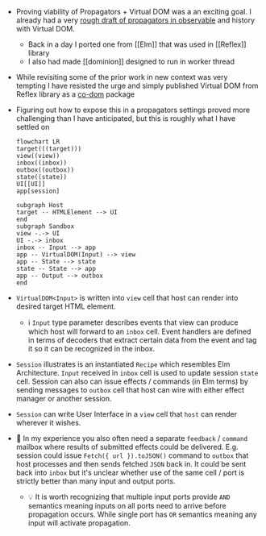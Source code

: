 - Proving viability of Propagators + Virtual DOM was a an exciting goal. I already had a very [rough draft of propagators in observable](https://observablehq.com/@gozala/propagators) and history with Virtual DOM.
	- Back in a day I ported one from [[Elm]] that was used in [[Reflex]] library
	- I also had made [[dominion]] designed to run in worker thread
- While revisiting some of the prior work in new context was very tempting I have resisted the urge and simply published Virtual DOM from Reflex library as a [co-dom](https://github.com/Gozala/co-dom) package
- Figuring out how to expose this in a propagators settings proved more challenging than I have anticipated, but this is roughly what I have settled on
  
  ```mermaid
  flowchart LR
  target(((target)))
  view((view))
  inbox((inbox))
  outbox((outbox))
  state((state))
  UI[[UI]]
  app[session]
  
  subgraph Host
  target -- HTMLElement --> UI
  end
  subgraph Sandbox
  view -.-> UI
  UI -.-> inbox 
  inbox -- Input --> app
  app -- VirtualDOM(Input) --> view
  app -- State --> state
  state -- State --> app
  app -- Output --> outbox
  end
  ```
- `VirtualDOM<Input>` is written into `view` cell that host can render into desired target HTML element.
	- ℹ️ `Input` type parameter describes events that view can produce which host will forward to an `inbox` cell. Event handlers are defined in terms of decoders that extract certain data from the event and tag it so it can be recognized in the inbox.
- `Session` illustrates is an instantiated `Recipe` which resembles Elm Architecture. `Input` received  in `inbox` cell is used to update session `state` cell. Session can also can issue effects / commands (in Elm terms) by sending messages to `outbox` cell that host can wire with either effect manager or another session.
- `Session` can write User Interface in a `view`  cell that `host` can render wherever it wishes.
- 💭 In my experience you also often need a separate `feedback` / `command` mailbox where results of submitted effects could be delivered. E.g. session could issue `Fetch({ url }).toJSON()` command to `outbox` that host processes and then sends fetched `JSON` back in. It could be sent back into `inbox` but it's unclear whether use of the same cell / port is strictly better than many input and output ports.
	- 💡 It is worth recognizing that multiple input ports provide `AND` semantics meaning inputs on all ports need to arrive before propagation occurs. While single port has `OR` semantics meaning any input will activate propagation.